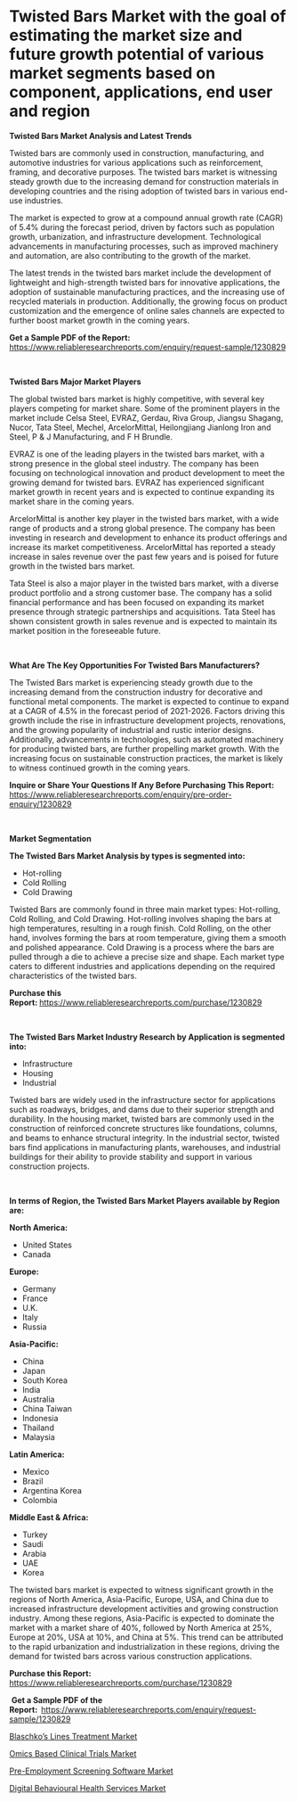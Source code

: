 <p><h1>Twisted Bars Market with the goal of estimating the market size and future growth potential of various market segments based on component, applications, end user and region</h1></p><p><strong>Twisted Bars Market Analysis and Latest Trends</strong></p>
<p><p>Twisted bars are commonly used in construction, manufacturing, and automotive industries for various applications such as reinforcement, framing, and decorative purposes. The twisted bars market is witnessing steady growth due to the increasing demand for construction materials in developing countries and the rising adoption of twisted bars in various end-use industries.</p><p>The market is expected to grow at a compound annual growth rate (CAGR) of 5.4% during the forecast period, driven by factors such as population growth, urbanization, and infrastructure development. Technological advancements in manufacturing processes, such as improved machinery and automation, are also contributing to the growth of the market.</p><p>The latest trends in the twisted bars market include the development of lightweight and high-strength twisted bars for innovative applications, the adoption of sustainable manufacturing practices, and the increasing use of recycled materials in production. Additionally, the growing focus on product customization and the emergence of online sales channels are expected to further boost market growth in the coming years.</p></p>
<p><strong>Get a Sample PDF of the Report:&nbsp;</strong> <a href="https://www.reliableresearchreports.com/enquiry/request-sample/1230829">https://www.reliableresearchreports.com/enquiry/request-sample/1230829</a></p>
<p>&nbsp;</p>
<p><strong>Twisted Bars Major Market Players</strong></p>
<p><p>The global twisted bars market is highly competitive, with several key players competing for market share. Some of the prominent players in the market include Celsa Steel, EVRAZ, Gerdau, Riva Group, Jiangsu Shagang, Nucor, Tata Steel, Mechel, ArcelorMittal, Heilongjiang Jianlong Iron and Steel, P & J Manufacturing, and F H Brundle.</p><p>EVRAZ is one of the leading players in the twisted bars market, with a strong presence in the global steel industry. The company has been focusing on technological innovation and product development to meet the growing demand for twisted bars. EVRAZ has experienced significant market growth in recent years and is expected to continue expanding its market share in the coming years.</p><p>ArcelorMittal is another key player in the twisted bars market, with a wide range of products and a strong global presence. The company has been investing in research and development to enhance its product offerings and increase its market competitiveness. ArcelorMittal has reported a steady increase in sales revenue over the past few years and is poised for future growth in the twisted bars market.</p><p>Tata Steel is also a major player in the twisted bars market, with a diverse product portfolio and a strong customer base. The company has a solid financial performance and has been focused on expanding its market presence through strategic partnerships and acquisitions. Tata Steel has shown consistent growth in sales revenue and is expected to maintain its market position in the foreseeable future.</p></p>
<p>&nbsp;</p>
<p><strong>What Are The Key Opportunities For Twisted Bars Manufacturers?</strong></p>
<p><p>The Twisted Bars market is experiencing steady growth due to the increasing demand from the construction industry for decorative and functional metal components. The market is expected to continue to expand at a CAGR of 4.5% in the forecast period of 2021-2026. Factors driving this growth include the rise in infrastructure development projects, renovations, and the growing popularity of industrial and rustic interior designs. Additionally, advancements in technologies, such as automated machinery for producing twisted bars, are further propelling market growth. With the increasing focus on sustainable construction practices, the market is likely to witness continued growth in the coming years.</p></p>
<p><strong>Inquire or Share Your Questions If Any Before Purchasing This Report:</strong> <a href="https://www.reliableresearchreports.com/enquiry/pre-order-enquiry/1230829">https://www.reliableresearchreports.com/enquiry/pre-order-enquiry/1230829</a></p>
<p>&nbsp;</p>
<p><strong>Market Segmentation</strong></p>
<p><strong>The Twisted Bars Market Analysis by types is segmented into:</strong></p>
<p><ul><li>Hot-rolling</li><li>Cold Rolling</li><li>Cold Drawing</li></ul></p>
<p><p>Twisted Bars are commonly found in three main market types: Hot-rolling, Cold Rolling, and Cold Drawing. Hot-rolling involves shaping the bars at high temperatures, resulting in a rough finish. Cold Rolling, on the other hand, involves forming the bars at room temperature, giving them a smooth and polished appearance. Cold Drawing is a process where the bars are pulled through a die to achieve a precise size and shape. Each market type caters to different industries and applications depending on the required characteristics of the twisted bars.</p></p>
<p><strong>Purchase this Report:&nbsp;</strong><a href="https://www.reliableresearchreports.com/purchase/1230829">https://www.reliableresearchreports.com/purchase/1230829</a></p>
<p>&nbsp;</p>
<p><strong>The Twisted Bars Market Industry Research by Application is segmented into:</strong></p>
<p><ul><li>Infrastructure</li><li>Housing</li><li>Industrial</li></ul></p>
<p><p>Twisted bars are widely used in the infrastructure sector for applications such as roadways, bridges, and dams due to their superior strength and durability. In the housing market, twisted bars are commonly used in the construction of reinforced concrete structures like foundations, columns, and beams to enhance structural integrity. In the industrial sector, twisted bars find applications in manufacturing plants, warehouses, and industrial buildings for their ability to provide stability and support in various construction projects.</p></p>
<p>&nbsp;</p>
<p><strong>In terms of Region, the Twisted Bars Market Players available by Region are:</strong></p>
<p>
    <p> <strong> North America: </strong>
        <ul>
            <li>United States</li>
            <li>Canada</li>
        </ul>
        </p> 
    <p> <strong> Europe: </strong>
        <ul>
            <li>Germany</li>
            <li>France</li>
            <li>U.K.</li>
            <li>Italy</li>
            <li>Russia</li>
        </ul>
        </p> 
    <p> <strong> Asia-Pacific: </strong>
        <ul>
            <li>China</li>
            <li>Japan</li>
            <li>South Korea</li>
            <li>India</li>
            <li>Australia</li>
            <li>China Taiwan</li>
            <li>Indonesia</li>
            <li>Thailand</li>
            <li>Malaysia</li>
        </ul>
        </p> 
    <p> <strong> Latin America: </strong>
        <ul>
            <li>Mexico</li>
            <li>Brazil</li>
            <li>Argentina Korea</li>
            <li>Colombia</li>
        </ul>
        </p> 
    <p> <strong> Middle East & Africa: </strong>
        <ul>
            <li>Turkey</li>
            <li>Saudi</li>
            <li>Arabia</li>
            <li>UAE</li>
            <li>Korea</li>
        </ul>
    </p>
    </p>
<p><p>The twisted bars market is expected to witness significant growth in the regions of North America, Asia-Pacific, Europe, USA, and China due to increased infrastructure development activities and growing construction industry. Among these regions, Asia-Pacific is expected to dominate the market with a market share of 40%, followed by North America at 25%, Europe at 20%, USA at 10%, and China at 5%. This trend can be attributed to the rapid urbanization and industrialization in these regions, driving the demand for twisted bars across various construction applications.</p></p>
<p><strong>Purchase this Report: </strong><a href="https://www.reliableresearchreports.com/purchase/1230829">https://www.reliableresearchreports.com/purchase/1230829</a></p>
<p>&nbsp;<strong>Get a Sample PDF of the Report:&nbsp;&nbsp;</strong><a href="https://www.reliableresearchreports.com/enquiry/request-sample/1230829">https://www.reliableresearchreports.com/enquiry/request-sample/1230829</a></p>
<p><strong></strong></p>
<p><p><a href="https://view.publitas.com/reportprime-1/insights-into-blaschkos-lines-treatment-market-size-analysing-market-share-trends-and-growth-from-2023-to-2030/">Blaschko’s Lines Treatment Market</a></p><p><a href="https://view.publitas.com/reportprime-1/omics-based-clinical-trials-market-share-market-new-trends-analysis-report-by-type-by-application-by-end-use-by-region-and-segment-forecasts-2023-2030/">Omics Based Clinical Trials Market</a></p><p><a href="https://unruly-ladybug-44b.notion.site/Pre-Employment-Screening-Software-Market-Size-Growth-and-Forecast-from-2024-2031-b46c62ccba894c929f92c71a2a7c0cfc">Pre-Employment Screening Software Market</a></p><p><a href="https://view.publitas.com/reportprime-1/digital-behavioural-health-services-market-centers-on-aspects-such-as-market-growth-market-share-market-opportunity-and-projected-forecasts-spanning-from-2023-to-2030/">Digital Behavioural Health Services Market</a></p></p>